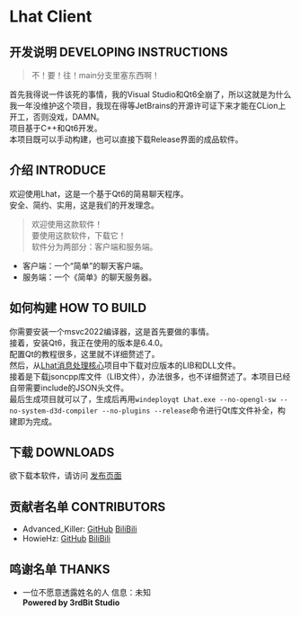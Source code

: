 # Lhat Client
## 开发说明 DEVELOPING INSTRUCTIONS 
> 不！要！往！main分支里塞东西啊！

首先我得说一件该死的事情，我的Visual Studio和Qt6全崩了，所以这就是为什么我一年没维护这个项目，我现在得等JetBrains的开源许可证下来才能在CLion上开工，否则没戏，DAMN。  
项目基于C++和Qt6开发。  
本项目既可以手动构建，也可以直接下载Release界面的成品软件。  
## 介绍 INTRODUCE  
欢迎使用Lhat，这是一个基于Qt6的简易聊天程序。  
安全、简约、实用，这是我们的开发理念。
> 欢迎使用这款软件！  
> 要使用这款软件，下载它！  
软件分为两部分：客户端和服务端。  
- 客户端：一个“简单”的聊天客户端。  
- 服务端：一个《简单》的聊天服务器。  
## 如何构建 HOW TO BUILD
你需要安装一个msvc2022编译器，这是首先要做的事情。  
接着，安装Qt6，我正在使用的版本是6.4.0。  
配置Qt的教程很多，这里就不详细赘述了。  
然后，从[Lhat消息处理核心](https://github.com/3rdBit/Lhat-Core)项目中下载对应版本的LIB和DLL文件。  
接着是下载jsoncpp库文件（LIB文件），办法很多，也不详细赘述了。本项目已经自带需要include的JSON头文件。  
最后生成项目就可以了，生成后再用`windeployqt Lhat.exe --no-opengl-sw --no-system-d3d-compiler --no-plugins --release`命令进行Qt库文件补全，构建即为完成。  
## 下载 DOWNLOADS  
欲下载本软件，请访问 [发布页面](https://github.com/3rdBit/Lhat-C-Plan/releases)  
## 贡献者名单 CONTRIBUTORS
- Advanced_Killer: [GitHub](https://github.com/ThirdBlood) 
[BiliBili](https://space.bilibili.com/477677552)  
- HowieHz: [GitHub](https://github.com/HowieHz) 
[BiliBili](https://space.bilibili.com/176670190)
## 鸣谢名单 THANKS
- 一位不愿意透露姓名的人 信息：未知  
**Powered by 3rdBit Studio**  
